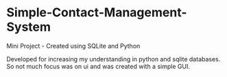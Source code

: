 # Simple-Contact-Management-System
Mini Project - Created using SQLite and Python

Developed for increasing my understanding in python and sqlite databases.
So not much focus was on ui and was created with a simple GUI.
